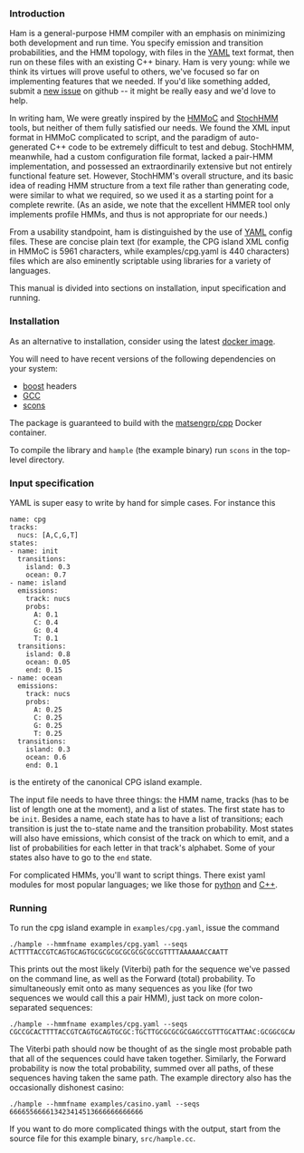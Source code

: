 ### Introduction

Ham is a general-purpose HMM compiler with an emphasis on minimizing both development and run time.
You specify emission and transition probabilities, and the HMM topology, with files in the [YAML](http://yaml.org) text format, then run on these files with an existing C++ binary.
Ham is very young: while we think its virtues will prove useful to others, we've focused so far on implementing features that we needed.
If you'd like something added, submit a [new issue](https://github.com/psathyrella/ham/issues/new) on github -- it might be really easy and we'd love to help.

In writing ham, We were greatly inspired by the [HMMoC](http://genserv.anat.ox.ac.uk/downloads/software/hmmoc/) and [StochHMM](https://github.com/KorfLab/StochHMM) tools, but neither of them fully satisfied our needs.
We found the XML input format in HMMoC complicated to script, and the paradigm of auto-generated C++ code to be extremely difficult to test and debug.
StochHMM, meanwhile, had a custom configuration file format, lacked a pair-HMM implementation, and possessed an extraordinarily extensive but not entirely functional feature set.
However, StochHMM's overall structure, and its basic idea of reading HMM structure from a text file rather than generating code, were similar to what we required, so we used it as a starting point for a complete rewrite.
(As an aside, we note that the excellent HMMER tool only implements profile HMMs, and thus is not appropriate for our needs.)

From a usability standpoint, ham is distinguished by the use of [YAML](http://yaml.org) config files.
These are concise plain text (for example, the CPG island XML config in HMMoC is 5961 characters, while examples/cpg.yaml is 440 characters) files which are also eminently scriptable using libraries for a variety of languages.

This manual is divided into sections on installation, input specification and running.

### Installation

As an alternative to installation, consider using the latest [docker image](https://registry.hub.docker.com/u/psathyrella/ham/).

You will need to have recent versions of the following dependencies on your system:
  - [boost](http://www.boost.org/) headers
  - [GCC](https://gcc.gnu.org/)
  - [scons](http://scons.org/)

The package is guaranteed to build with the [matsengrp/cpp](https://github.com/matsengrp/dockerfiles/blob/master/cpp/Dockerfile) Docker container.

To compile the library and `hample` (the example binary) run `scons` in the top-level directory.


### Input specification

YAML is super easy to write by hand for simple cases.
For instance this

```
name: cpg
tracks:
  nucs: [A,C,G,T]
states:
- name: init
  transitions:
    island: 0.3
    ocean: 0.7
- name: island
  emissions:
    track: nucs
    probs:
      A: 0.1
      C: 0.4
      G: 0.4
      T: 0.1
  transitions:
    island: 0.8
    ocean: 0.05
    end: 0.15
- name: ocean
  emissions:
    track: nucs
    probs:
      A: 0.25
      C: 0.25
      G: 0.25
      T: 0.25
  transitions:
    island: 0.3
    ocean: 0.6
    end: 0.1
```

is the entirety of the canonical CPG island example.

The input file needs to have three things: the HMM name, tracks (has to be list of length one at the moment), and a list of states.
The first state has to be `init`.
Besides a name, each state has to have a list of transitions; each transition is just the to-state name and the transition probability.
Most states will also have emissions, which consist of the track on which to emit, and a list of probabilities for each letter in that track's alphabet.
Some of your states also have to go to the `end` state.

For complicated HMMs, you'll want to script things.
There exist yaml modules for most popular languages; we like those for [python](http://pyyaml.org/) and [C++](https://code.google.com/p/yaml-cpp/).

### Running

To run the cpg island example in `examples/cpg.yaml`, issue the command

```./hample --hmmfname examples/cpg.yaml --seqs ACTTTTACCGTCAGTGCAGTGCGCGCGCGCGCGCGCCGTTTTAAAAAACCAATT```

This prints out the most likely (Viterbi) path for the sequence we've passed on the command line, as well as the Forward (total) probability.
To simultaneously emit onto as many sequences as you like (for two sequences we would call this a pair HMM), just tack on more colon-separated sequences:

    ./hample --hmmfname examples/cpg.yaml --seqs CGCCGCACTTTTACCGTCAGTGCAGTGCGC:TGCTTGCGCGCGCGAGCCGTTTGCATTAAC:GCGGCGCAAAAAACCGTCAGTGCAGTGCTT

The Viterbi path should now be thought of as the single most probable path that all of the sequences could have taken together.
Similarly, the Forward probability is now the total probability, summed over all paths, of these sequences having taken the same path.
The example directory also has the occasionally dishonest casino:

    ./hample --hmmfname examples/casino.yaml --seqs 666655666613423414513666666666666

If you want to do more complicated things with the output, start from the source file for this example binary, `src/hample.cc`.

